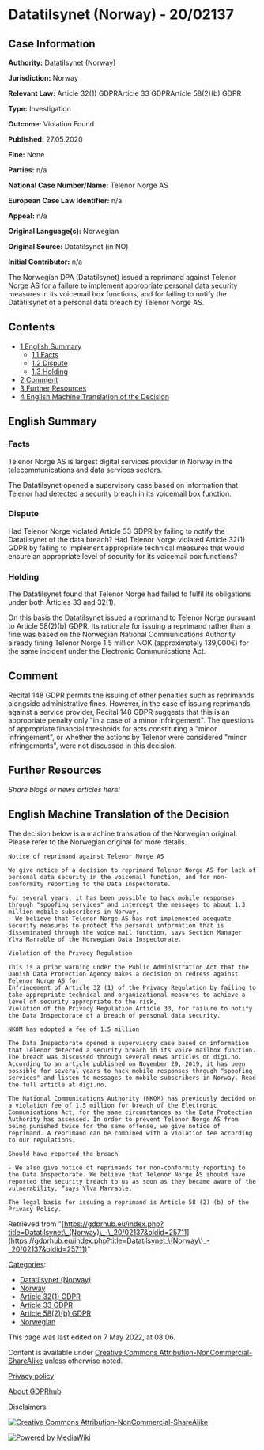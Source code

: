 # Datatilsynet (Norway) - 20/02137

## Case Information

**Authority:** Datatilsynet (Norway)

**Jurisdiction:** Norway

**Relevant Law:** Article 32(1) GDPRArticle 33 GDPRArticle 58(2)(b) GDPR

**Type:** Investigation

**Outcome:** Violation Found

**Published:** 27.05.2020

**Fine:** None

**Parties:** n/a

**National Case Number/Name:** Telenor Norge AS

**European Case Law Identifier:** n/a

**Appeal:** n/a

**Original Language(s):** Norwegian

**Original Source:** Datatilsynet (in NO)

**Initial Contributor:** n/a

The Norwegian DPA (Datatilsynet) issued a reprimand against Telenor Norge AS for a failure to implement appropriate personal data security measures in its voicemail box functions, and for failing to notify the Datatilsynet of a personal data breach by Telenor Norge AS.

## Contents

*   [1 English Summary](#English_Summary)
    *   [1.1 Facts](#Facts)
    *   [1.2 Dispute](#Dispute)
    *   [1.3 Holding](#Holding)
*   [2 Comment](#Comment)
*   [3 Further Resources](#Further_Resources)
*   [4 English Machine Translation of the Decision](#English_Machine_Translation_of_the_Decision)

## English Summary

### Facts

Telenor Norge AS is largest digital services provider in Norway in the telecommunications and data services sectors.

The Datatilsynet opened a supervisory case based on information that Telenor had detected a security breach in its voicemail box function.

### Dispute

Had Telenor Norge violated Article 33 GDPR by failing to notify the Datatilsynet of the data breach? Had Telenor Norge violated Article 32(1) GDPR by failing to implement appropriate technical measures that would ensure an appropriate level of security for its voicemail box functions?

  

### Holding

The Datatilsynet found that Telenor Norge had failed to fulfil its obligations under both Articles 33 and 32(1).

On this basis the Datatilsynet issued a reprimand to Telenor Norge pursuant to Article 58(2)(b) GDPR. Its rationale for issuing a reprimand rather than a fine was based on the Norwegian National Communications Authority already fining Telenor Norge 1.5 million NOK (approximately 139,000€) for the same incident under the Electronic Communications Act.

## Comment

Recital 148 GDPR permits the issuing of other penalties such as reprimands alongside administrative fines. However, in the case of issuing reprimands against a service provider, Recital 148 GDPR suggests that this is an appropriate penalty only "in a case of a minor infringement". The questions of appropriate financial thresholds for acts constituting a "minor infringement", or whether the actions by Telenor were considered "minor infringements", were not discussed in this decision.

## Further Resources

_Share blogs or news articles here!_

## English Machine Translation of the Decision

The decision below is a machine translation of the Norwegian original. Please refer to the Norwegian original for more details.

```
Notice of reprimand against Telenor Norge AS

We give notice of a decision to reprimand Telenor Norge AS for lack of personal data security in the voicemail function, and for non-conformity reporting to the Data Inspectorate.

For several years, it has been possible to hack mobile responses through "spoofing services" and intercept the messages to about 1.3 million mobile subscribers in Norway.
- We believe that Telenor Norge AS has not implemented adequate security measures to protect the personal information that is disseminated through the voice mail function, says Section Manager Ylva Marrable of the Norwegian Data Inspectorate.

Violation of the Privacy Regulation

This is a prior warning under the Public Administration Act that the Danish Data Protection Agency makes a decision on redress against Telenor Norge AS for:
Infringement of Article 32 (1) of the Privacy Regulation by failing to take appropriate technical and organizational measures to achieve a level of security appropriate to the risk,
Violation of the Privacy Regulation Article 33, for failure to notify the Data Inspectorate of a breach of personal data security.

NKOM has adopted a fee of 1.5 million

The Data Inspectorate opened a supervisory case based on information that Telenor detected a security breach in its voice mailbox function. The breach was discussed through several news articles on digi.no. According to an article published on November 29, 2019, it has been possible for several years to hack mobile responses through "spoofing services" and listen to messages to mobile subscribers in Norway. Read the full article at digi.no.

The National Communications Authority (NKOM) has previously decided on a violation fee of 1.5 million for breach of the Electronic Communications Act, for the same circumstances as the Data Protection Authority has assessed. In order to prevent Telenor Norge AS from being punished twice for the same offense, we give notice of reprimand. A reprimand can be combined with a violation fee according to our regulations.

Should have reported the breach

- We also give notice of reprimands for non-conformity reporting to the Data Inspectorate. We believe that Telenor Norge AS should have reported the security breach to us as soon as they became aware of the vulnerability, ”says Ylva Marrable.

The legal basis for issuing a reprimand is Article 58 (2) (b) of the Privacy Policy.

```

Retrieved from "[https://gdprhub.eu/index.php?title=Datatilsynet\_(Norway)\_-\_20/02137&oldid=25711](https://gdprhub.eu/index.php?title=Datatilsynet_\(Norway\)_-_20/02137&oldid=25711)"

[Categories](/index.php?title=Special:Categories "Special:Categories"):

*   [Datatilsynet (Norway)](/index.php?title=Category:Datatilsynet_\(Norway\) "Category:Datatilsynet (Norway)")
*   [Norway](/index.php?title=Category:Norway "Category:Norway")
*   [Article 32(1) GDPR](/index.php?title=Category:Article_32\(1\)_GDPR "Category:Article 32(1) GDPR")
*   [Article 33 GDPR](/index.php?title=Category:Article_33_GDPR "Category:Article 33 GDPR")
*   [Article 58(2)(b) GDPR](/index.php?title=Category:Article_58\(2\)\(b\)_GDPR "Category:Article 58(2)(b) GDPR")
*   [Norwegian](/index.php?title=Category:Norwegian "Category:Norwegian")

This page was last edited on 7 May 2022, at 08:06.

Content is available under [Creative Commons Attribution-NonCommercial-ShareAlike](https://creativecommons.org/licenses/by-nc-sa/4.0/) unless otherwise noted.

[Privacy policy](/index.php?title=GDPRhub:Privacy_policy)

[About GDPRhub](/index.php?title=GDPRhub:About)

[Disclaimers](/index.php?title=GDPRhub:General_disclaimer)

[![Creative Commons Attribution-NonCommercial-ShareAlike](/resources/assets/licenses/cc-by-nc-sa.png)](https://creativecommons.org/licenses/by-nc-sa/4.0/)

[![Powered by MediaWiki](/resources/assets/poweredby_mediawiki_88x31.png)](https://www.mediawiki.org/)